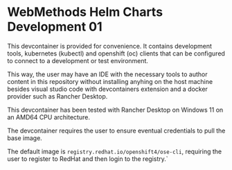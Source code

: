 # WebMethods Helm Charts Development 01

This devcontainer is provided for convenience. It contains development tools, kubernetes (kubectl) and openshift (oc) clients that can be configured to connect to a development or test environment.

This way, the user may have an IDE with the necessary tools to author content in this repository without installing anyhing on the host machine besides visual studio code with devcontainers extension and a docker provider such as Rancher Desktop.

This devcontainer has been tested with Rancher Desktop on Windows 11 on an AMD64 CPU architecture.

The devcontainer requires the user to ensure eventual credentials to pull the base image.

The default image is `registry.redhat.io/openshift4/ose-cli`, requiring the user to register to RedHat and then login to the registry.`
